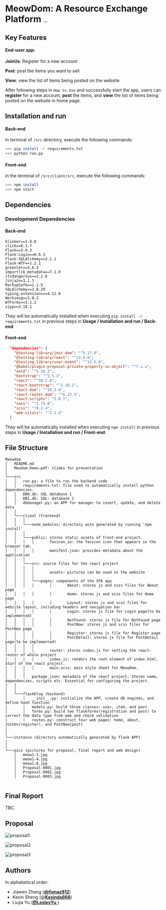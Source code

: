 # MeowDom: A Resource Exchange Platform <img src="./pics/meow1-3.jpg" alt="meow1-3" style="zoom:10%;" />



## Key Features

#### End-user app:

**JoinUs**: Register for a new account

**Post**: post the items you want to sell

**View**: view the list of items being posted on the website

After following steps in `How to Use` and successfully start the app, users can **register** for a new account, **post** the items, and **view** the list of items being posted on the website in home page.



## Installation and run

#### Back-end

In terminal of `/src` directory,  execute the following commands:

```sh
>>> pip install -r requirements.txt
>>> python run.py
```

#### Front-end

in the terminal of `/src/client/src`, execute the following commands:

```sh
>>> npm install 
>>> npm start
```



## Dependencies

### **Development Dependencies**

#### Back-end

```
blinker==1.8.0
click==8.1.7
Flask==3.0.3
Flask-Login==0.6.3
Flask-SQLAlchemy==3.1.1
Flask-WTF==1.2.1
greenlet==3.0.3
importlib_metadata==7.1.0
itsdangerous==2.2.0
Jinja2==3.1.3
MarkupSafe==2.1.5
SQLAlchemy==2.0.29
typing_extensions==4.11.0
Werkzeug==3.0.2
WTForms==3.1.2
zipp==3.18.1
```

They will be automatically installed when executing `pip install -r requirements.txt` in previous steps in **Usage / Installation and run / Back-end**

#### Front-end

```json
  "dependencies": {
    "@testing-library/jest-dom": "^5.17.0",
    "@testing-library/react": "^13.4.0",
    "@testing-library/user-event": "^13.5.0",
    "@babel/plugin-proposal-private-property-in-object": "^7.x.x",
    "antd": "^5.16.2",
    "bootstrap": "^5.3.3",
    "react": "^18.2.0",
    "react-bootstrap": "^2.10.2",
    "react-dom": "^18.2.0",
    "react-router-dom": "^6.22.3",
    "react-scripts": "5.0.1",
    "sass": "^1.75.0",
    "scss": "^0.2.4",
    "web-vitals": "^2.1.4"
  }
```

They will be automatically installed when executing `npm install`  in previous steps in **Usage / Installation and run / Front-end**.




## File Structure
```
Meowdom
│   README.md
│   Meodom-Demo.pdf: slides for presentation 
│
└───src
│   │   run.py: a file to run the backend code
│   │   requirements.txt: file used to automatically install python dependencies.
│   │   DB0.db: SQL database 1 
│   │   DB1.db: SQL: database 2 
│   │   dbmanager.py: an APP for manager to insert, update, and delete data 
│   │
│   └───client (frontend) 
│   │   │   
│   │   └───node_modules: directory auto generated by running 'npm install'
│   │   │   
│   │   └───public: stores static assets of front-end project.
│   │   │   │		favicon_io: the favicon icon that appears in the browser tab.
│   │   │   │		manifest.json: provides metadata about the application
│   │   │		
│   │   └───src: source files for the react project
│   │   │   │   
│   │   │   │		assets: pictures can be used in the website
│   │   │   │
│   │   │   └───pages: components of the SPA app
│   │   │   │		│		About: stores js and scss files for About page
│   │   │   │		│		Home: stores js and scss files for Home page
│   │   │   │		│		Layout: stores js and scss files for website layout, including headers and navigation bar
│   │   │   │		│		Login: stores js file for Login page(to be implemented)
│   │   │   │		│		NotFound: stores js file for NotFound page
│   │   │   │		│		PostNow: stores js and scss files for PostNow page
│   │   │   │		│		Register: stores js file for Register page
│   │   │   │		│		PostDetail: stores js file for PostDetail page(to be implemented)
│   │   │   │		
│   │   │   │		router: stores index.js for setting the react-router of whole project
│   │   │   │		index.js: renders the root element of index.html. Start of the react project.
│   │   │   │		main.scss: main style sheet for MeowDom.
│   │   │   
│   │   │   package.json: metadata of the react project. Stores name, dependencies, scripts etc. Essential for configuring the project.
│   │   
│   │   
│   └───flaskblog (backend) 
│       │   __init__.py: initialize the APP, create db engines, and define hash function
│       │   models.py: build three classes: user, item, and post 
│       │   forms.py: build two flaskforms(registration and post) to correct the data type from web and check validation 
│       │   routes.py: construct four web pages: home, about, JoinUs(register), and PostNow(post) 
│ 
│ 
└───instance (directory automatically generated by flask APP) 
│ 
│   
└───pics (pictures for proposal, final report and web design)
    │   meow1-3.jpg
    │   meow1-4.jpg
    │   meow1-6.jpg
    │   Proposal-0001.jpg
    │   Proposal-0002.jpg
    │   Proposal-0003.jpg
    
```



## Final Report

TBC.



## Proposal

![proposal1](./pics/Proposal-0001.jpg)

![proposal2](./pics/Proposal-0002.jpg)

![proposal3](./pics/Proposal-0003.jpg)



## Authors

In alphabetical order: 

- Jiawen Zhang ([**@fionaz912**](https://github.com/fionaz912))
- Kexin Sheng (@[**Kexinds666**](https://github.com/Kexinds666))
- Liujia Yu ([**@LesleyYu** ](https://github.com/LesleyYu))
